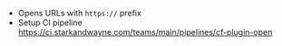 * Opens URLs with `https://` prefix
* Setup CI pipeline https://ci.starkandwayne.com/teams/main/pipelines/cf-plugin-open
